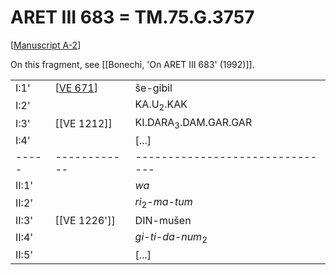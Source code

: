 # ARET III 683 = TM.75.G.3757

[[Manuscript A-2]]

On this fragment, see [[Bonechi, 'On ARET III 683' (1992)]].

|       |              |                                 |
| ----- | ------------ | ------------------------------- |
| I:1'  | [[VE 671]]   | še-gibil                        |
| I:2'  |              | KA.U<sub>2</sub>.KAK            |
| I:3'  | [[VE 1212]]  | KI.DARA<sub>3</sub>.DAM.GAR.GAR |
| I:4'  |              | [...]                           |
| ----- | ------------ | ------------------------------- |
| II:1' |              | *wa*                            |
| II:2' |              | *ri*<sub>2</sub>-*ma-tum*       |
| II:3' | [[VE 1226']] | DIN-mušen                       |
| II:4' |              | *gi-ti-da-num*<sub>2</sub>      |
| II:5' |              | [...]                           |

[//begin]: # "Autogenerated link references for markdown compatibility"
[Manuscript A-2]: <Manuscript A-2> "Manuscript A-2"
[VE 671]: <VE 671> "VE 671 𒊺𒉋"
[//end]: # "Autogenerated link references"